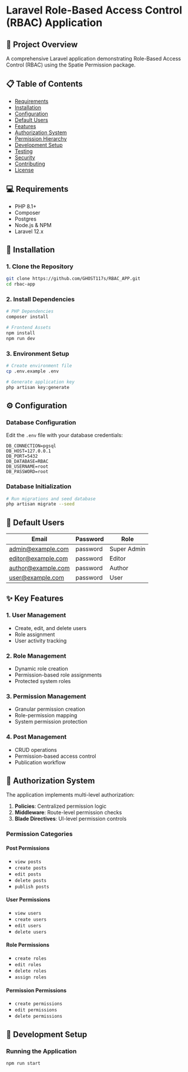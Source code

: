 # Laravel Role-Based Access Control (RBAC) Application

## 🚀 Project Overview

A comprehensive Laravel application demonstrating Role-Based Access Control (RBAC) using the Spatie Permission package. 

## 📋 Table of Contents

- [Requirements](#-requirements)
- [Installation](#-installation)
- [Configuration](#-configuration)
- [Default Users](#-default-users)
- [Features](#-key-features)
- [Authorization System](#-authorization-system)
- [Permission Hierarchy](#-permission-hierarchy)
- [Development Setup](#-development-setup)
- [Testing](#-testing)
- [Security](#-security)
- [Contributing](#-contributing)
- [License](#-license)

## 💻 Requirements

- PHP 8.1+
- Composer
- Postgres
- Node.js & NPM
- Laravel 12.x

## 🔧 Installation

### 1. Clone the Repository
```bash
git clone https://github.com/GHOST117s/RBAC_APP.git
cd rbac-app
```

### 2. Install Dependencies
```bash
# PHP Dependencies
composer install

# Frontend Assets
npm install
npm run dev
```

### 3. Environment Setup
```bash
# Create environment file
cp .env.example .env

# Generate application key
php artisan key:generate
```

## ⚙️ Configuration

### Database Configuration
Edit the `.env` file with your database credentials:
```env
DB_CONNECTION=pgsql
DB_HOST=127.0.0.1
DB_PORT=5432
DB_DATABASE=RBAC
DB_USERNAME=root
DB_PASSWORD=root
```

### Database Initialization
```bash
# Run migrations and seed database
php artisan migrate --seed
```

## 👥 Default Users

| Email | Password | Role |
|-------|----------|------|
| admin@example.com | password | Super Admin |
| editor@example.com | password | Editor |
| author@example.com | password | Author |
| user@example.com | password | User |

## ✨ Key Features

### 1. User Management
- Create, edit, and delete users
- Role assignment
- User activity tracking

### 2. Role Management
- Dynamic role creation
- Permission-based role assignments
- Protected system roles

### 3. Permission Management
- Granular permission creation
- Role-permission mapping
- System permission protection

### 4. Post Management
- CRUD operations
- Permission-based access control
- Publication workflow

## 🔐 Authorization System

The application implements multi-level authorization:

1. **Policies**: Centralized permission logic
2. **Middleware**: Route-level permission checks
3. **Blade Directives**: UI-level permission controls

### Permission Categories

#### Post Permissions
- `view posts`
- `create posts`
- `edit posts`
- `delete posts`
- `publish posts`

#### User Permissions
- `view users`
- `create users`
- `edit users`
- `delete users`

#### Role Permissions
- `create roles`
- `edit roles`
- `delete roles`
- `assign roles`

#### Permission Permissions
- `create permissions`
- `edit permissions`
- `delete permissions`

## 🚀 Development Setup

### Running the Application
```bash
npm run start
```


